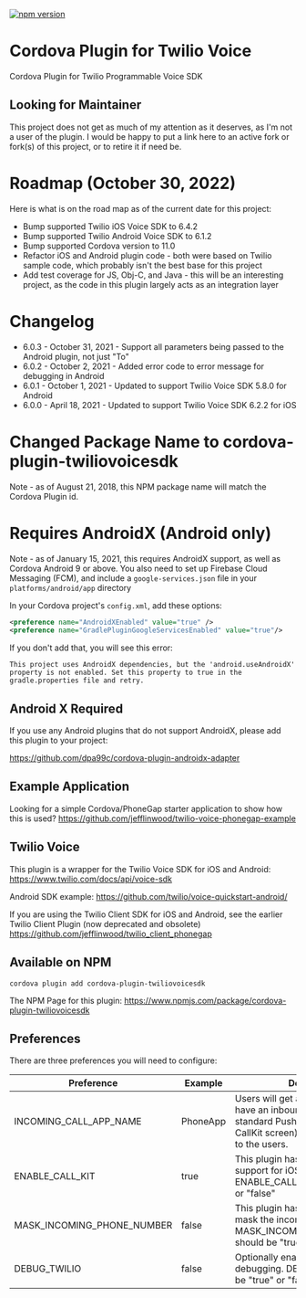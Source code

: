 [![npm version](https://badge.fury.io/js/cordova-plugin-twiliovoicesdk.svg)](https://badge.fury.io/js/cordova-plugin-twiliovoicesdk)

# Cordova Plugin for Twilio Voice
Cordova Plugin for Twilio Programmable Voice SDK

## Looking for Maintainer
This project does not get as much of my attention as it deserves, as I'm not a user of the plugin. I would be happy to put a link here to an active fork or fork(s) of this project, or to retire it if need be. 

# Roadmap (October 30, 2022)
Here is what is on the road map as of the current date for this project:
* Bump supported Twilio iOS Voice SDK to 6.4.2
* Bump supported Twilio Android Voice SDK to 6.1.2
* Bump supported Cordova version to 11.0
* Refactor iOS and Android plugin code - both were based on Twilio sample code, which probably isn't the best base for this project
* Add test coverage for JS, Obj-C, and Java - this will be an interesting project, as the code in this plugin largely acts as an integration layer

# Changelog
* 6.0.3 - October 31, 2021 - Support all parameters being passed to the Android plugin, not just "To"
* 6.0.2 - October 2, 2021 - Added error code to error message for debugging in Android
* 6.0.1 - October 1, 2021 - Updated to support Twilio Voice SDK 5.8.0 for Android
* 6.0.0 - April 18, 2021 - Updated to support Twilio Voice SDK 6.2.2 for iOS

# Changed Package Name to cordova-plugin-twiliovoicesdk
Note - as of August 21, 2018, this NPM package name will match the Cordova Plugin id.

# Requires AndroidX (Android only)
Note - as of January 15, 2021, this requires AndroidX support, as well as Cordova Android 9 or above. You also need to set up Firebase Cloud Messaging (FCM), and include a `google-services.json` file in your `platforms/android/app` directory

In your Cordova project's `config.xml`, add these options:

```xml
<preference name="AndroidXEnabled" value="true" />
<preference name="GradlePluginGoogleServicesEnabled" value="true"/>
```

If you don't add that, you will see this error:

```
This project uses AndroidX dependencies, but the 'android.useAndroidX' property is not enabled. Set this property to true in the gradle.properties file and retry.
```

## Android X Required

If you use any Android plugins that do not support AndroidX, please add this plugin to your project:

https://github.com/dpa99c/cordova-plugin-androidx-adapter

## Example Application
Looking for a simple Cordova/PhoneGap starter application to show how this is used?
https://github.com/jefflinwood/twilio-voice-phonegap-example

## Twilio Voice
This plugin is a wrapper for the Twilio Voice SDK for iOS and Android:
https://www.twilio.com/docs/api/voice-sdk

Android SDK example:
https://github.com/twilio/voice-quickstart-android/

If you are using the Twilio Client SDK for iOS and Android, see the earlier Twilio Client Plugin (now deprecated and obsolete)
https://github.com/jefflinwood/twilio_client_phonegap


## Available on NPM

```
cordova plugin add cordova-plugin-twiliovoicesdk
```

The NPM Page for this plugin: https://www.npmjs.com/package/cordova-plugin-twiliovoicesdk

## Preferences

There are three preferences you will need to configure:

Preference | Example | Description
---------- | ------- | -----------
INCOMING_CALL_APP_NAME | PhoneApp | Users will get a notification that they have an inbound call (either a standard Push notification, or a CallKit screen) - this name is shown to the users.
ENABLE_CALL_KIT | true | This plugin has optional CallKit support for iOS 10 and above. ENABLE_CALL_KIT should be "true" or "false"
MASK_INCOMING_PHONE_NUMBER | false | This plugin has optional ability to mask the incoming phone number. MASK_INCOMING_PHONE_NUMBER should be "true" or "false"
DEBUG_TWILIO | false | Optionally enable twilio library debugging. DEBUG_TWILIO should be "true" or "false"
